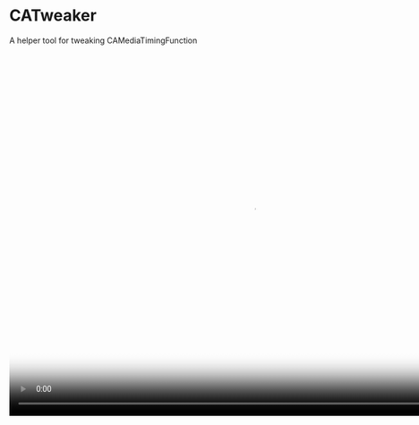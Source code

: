 # CATweaker
A helper tool for tweaking CAMediaTimingFunction

<video src="video.mp4" poster="poster.jpg" width="867" height="649" controls preload></video>
